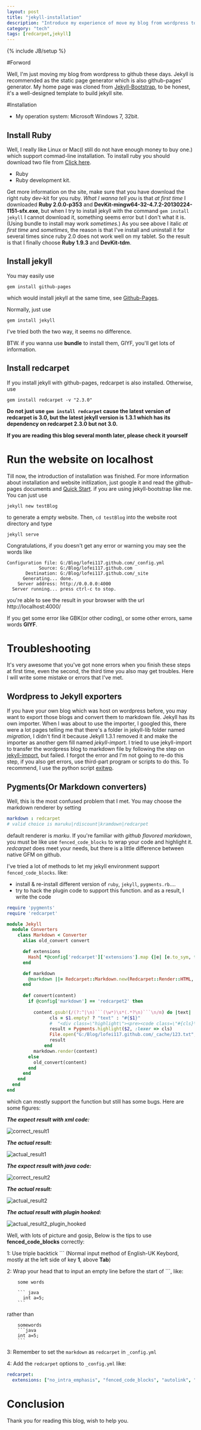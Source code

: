 ```yaml
---
layout: post
title: "jekyll-installation"
description: "Introduce my experience of move my blog from wordpress to github-pages run through jekyll"
category: "tech"
tags: [redcarpet,jekyll]
---
```

{% include JB/setup %}

#Forword

Well, I'm just moving my blog from wordpress to github these days. Jekyll is recommended as the static page generator which is also github-pages' generator.
My home page was cloned from [Jekyll-Bootstrap](https://github.com/plusjade/jekyll-bootstrap/), to be honest, it's a well-designed template to build jekyll site.

#Installation
* My operation system:
Microsoft Windows 7, 32bit.

## Install Ruby
Well, I really like Linux or Mac(I still do not have enough money to buy one.) which support commad-line installation.
To install ruby you should download two file from [Click here](http://rubyinstaller.org/downloads).

- Ruby 
- Ruby development kit.

Get more information on the site, make sure that you have download the right ruby dev-kit for you ruby.
*What I wanna tell you* is that *at first time* I downloaded **Ruby 2.0.0-p353** and **DevKit-mingw64-32-4.7.2-20130224-1151-sfx.exe**, but when I try to install jekyll with the command ```gem install jekyll```
I cannot download it, something seems error but I don't what it is. (Using bundle to install may work *sometimes*.)
As you see above I italic *at first time* and *sometimes*, the reason is that I've install and uninstall it for several times since ruby 2.0 does not work well on my tablet.
So the result is that I finally choose **Ruby 1.9.3** and **DevKit-tdm**.

## Install jekyll
You may easily use 

```
gem install github-pages
```

which would install jekyll at the same time, see [Github-Pages](https://help.github.com/articles/using-jekyll-with-pages).

Normally, just use 

```
gem install jekyll
```

I've tried both the two way, it seems no difference.

BTW. if you wanna use **bundle** to install them, GIYF, you'll get lots of information.

## Install redcarpet
If you install jekyll with github-pages, redcarpet is also installed. Otherwise, use

```
gem install redcarpet -v "2.3.0"
```

**Do not just use `gem install redcarpet` cause the latest version of redcarpet is 3.0, but the latest jekyll version is 1.3.1 which has its dependency on redcarpet 2.3.0 but not 3.0.**

**If you are reading this blog several month later, please check it yourself**

# Run the website on localhost
Till now, the introduction of installation was finished. For more information about installation and website initlization, just google it and read the github-pages documents and [Quick Start](http://www.jekyllbootstrap.com/usage/jekyll-quick-start.html). if you are using jekyll-bootstrap like me.
You can just use

```
jekyll new testBlog
```

to generate a empty website.
Then, ``cd testBlog`` into the website root directory and type

```
jekyll serve
```

Congratulations, if you doesn't get any error or warning you may see the words like

```
Configuration file: G:/Blog/lofei117.github.com/_config.yml
            Source: G:/Blog/lofei117.github.com
       Destination: G:/Blog/lofei117.github.com/_site
      Generating... done.
    Server address: http://0.0.0.0:4000
  Server running... press ctrl-c to stop.
```

you're able to see the result in your browser with the url http://localhost:4000/

If you get some error like GBK(or other coding), or some other errors, same words **GIYF**.

# Troubleshooting
It's very awesome that you've got none errors when you finish these steps at first time, even the second, the third time you also may get troubles.
Here I will write some mistake or errors that I've met.

## Wordpress to Jekyll exporters
If you have your own blog which was host on wordpress before, you may want to export those blogs and convert them to markdown file. Jekyll has its own importer.
When I was about to use the importer, I googled this, there were a lot pages telling me that there's a folder in jekyll-lib folder named *migration*, I didn't find it because Jekyll 1.3.1 removed it and make the importer as another gem fill named *jekyll-import*.
I tried to use jekyll-import to transfer the wordpress blog to markdown file by following the step on [jekyll-import](http://import.jekyllrb.com/docs/home/), but failed. I forgot the error and I'm not going to re-do this step, if you also get errors, use third-part program or scripts to do this. To recommend, I use the python script [exitwp](https://github.com/thomasf/exitwp).

## Pygments(Or Markdown converters)
Well, this is the most confused problem that I met. 
You may choose the markdown renderer by setting 

```yaml
markdown : redcarpet 
# valid choice is maruku|rdiscount|kramdown|redcarpet
```

default renderer is *marku*. If you're familiar with *github flavored markdown*, you must be like use `fenced_code_blocks` to wrap your code and highlight it. *redcarpet* does meet your needs, but there is a little difference between native GFM on github.

I've tried a lot of methods to let my jekyll environment support `fenced_code_blocks`.
like:
- install & re-install different version of `ruby`, `jekyll`, `pygments.rb`....
- try to hack the plugin code to support this function.
and as a result, I write the code 

```ruby
require 'pygments'
require 'redcarpet'

module Jekyll
  module Converters
    class Markdown < Converter
      alias old_convert convert

      def extensions
        Hash[ *@config['redcarpet']['extensions'].map {|e| [e.to_sym, true] }.flatten ]
      end

      def markdown
        @markdown ||= Redcarpet::Markdown.new(Redcarpet::Render::HTML, extensions)
      end
  
      def convert(content)
        if @config['markdown'] == 'redcarpet2' then        
          
          content.gsub!(/(?:^|\n)```(\w*)\s*(.*?\n)```\n/m) do |text|
                cls = $1.empty? ? "text" : "#{$1}"
                #  "<div class=\"highlight\"><pre><code class=\"#{cls}\">#{$2}</code></pre></div>"                
                result = Pygments.highlight($2, :lexer => cls)   
                File.open("G:/Blog/lofei117.github.com/_cache/123.txt", 'a') {|f| f.print(result) }
                result             
              end          
          markdown.render(content) 
        else
          old_convert(content)     
        end    
      end 
    end
  end
end
```

which can mostly support the function but still has some bugs.
Here are some figures:

***The expect result with xml code:***

![correct_result1][correct_result1]

***The actual result:***

![actual_result1][actual_result1]

***The expect result with java code:***

![correct_result2][correct_result2]

***The actual result:***

![actual_result2][actual_result2]

***The actual result with plugin hooked:***

![actual_result2_plugin_hooked][actual_result2_plugin_hooked]

Well, with lots of picture and gosip, 
Below is the tips to use **fenced_code_blocks** correctly:

1: Use triple backtick \`\`\` (Normal input method of English-UK Keybord, mostly at the left side of key **1**, above **Tab**)

2: Wrap your head that to input an empty line before the start of \`\`\`, like:

```
    some words

    ``` java	
      int a=5;
    ```
```

rather than

```
    somewords
    ```java
    int a=5;
    ```
```

3: Remember to set the `markdown` as `redcarpet` in `_config.yml`

4: Add the `redcarpet` options to `_config.yml` like:

```yaml
redcarpet:
  extensions: ["no_intra_emphasis", "fenced_code_blocks", "autolink", "strikethrough", "superscript"]
```

# Conclusion
Thank you for reading this blog, wish to help you.


[correct_result1]: /assets/images/correct_result1.png "xml correct result"
[actual_result1]: /assets/images/actual_result1.png "xml actual result"
[correct_result2]: /assets/images/correct_result2.png "java correct result"
[actual_result2]: /assets/images/actual_result2.png "java actual result"
[actual_result2_plugin_hooked]: /assets/images/actual_result2_plugin_hooked.png "java plugin hooked result"
